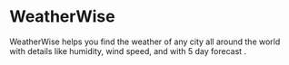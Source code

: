 # WeatherWise
WeatherWise helps you find the weather of any city all around the world with details like humidity, wind speed, and with 5 day forecast . 
